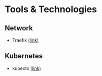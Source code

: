 # Tools & Technologies

## Network

- Traefik [(link)](https://traefik.io/traefik/) 

## Kubernetes

- kubectx [(link)](https://github.com/ahmetb/kubectx)